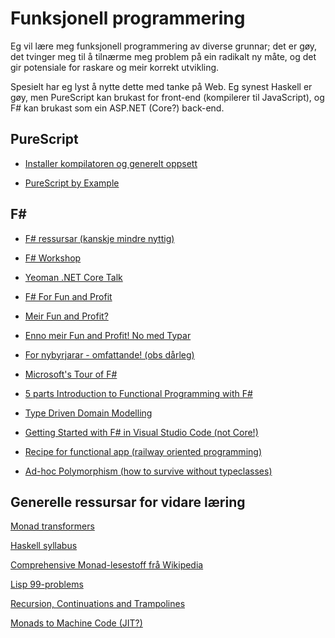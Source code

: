 Funksjonell programmering
=========================

Eg vil lære meg funksjonell programmering av diverse grunnar; det er gøy, det
tvinger meg til å tilnærme meg problem på ein radikalt ny måte, og det gir
potensiale for raskare og meir korrekt utvikling.

Spesielt har eg lyst å nytte dette med tanke på Web. Eg synest Haskell er gøy,
men PureScript kan brukast for front-end (kompilerer til JavaScript), og F#
kan brukast som ein ASP.NET (Core?) back-end.


PureScript
----------

* [Installer kompilatoren og generelt oppsett](http://www.purescript.org/learn/getting-started/)

* [PureScript by Example](https://leanpub.com/purescript/read)


F#
----

* [F# ressursar (kanskje mindre nyttig)](http://exercism.io/languages/fsharp/about)

* [F# Workshop](http://www.fsharpworkshop.com/)

* [Yeoman .NET Core Talk](http://www.gjermundbjaanes.com/dot-net-core-for-your-web-apis/)

* [F# For Fun and Profit](https://fsharpforfunandprofit.com/posts/defining-functions/)

* [Meir Fun and Profit?](https://fsharpforfunandprofit.com/posts/control-flow-expressions/)

* [Enno meir Fun and Profit! No med Typar](https://fsharpforfunandprofit.com/posts/types-intro/)

* [For nybyrjarar - omfattande! (obs dårleg)](https://sachabarbs.wordpress.com/1406-2/)

* [Microsoft's Tour of F#](https://docs.microsoft.com/en-us/dotnet/articles/fsharp/tour)

* [5 parts Introduction to Functional Programming with F#](https://www.youtube.com/watch?list=PLEoMzSkcN8oNiJ67Hd7oRGgD1d4YBxYGC&v=Teak30_pXHk&app=desktop)

* [Type Driven Domain Modelling](http://lucasmreis.github.io/blog/type-driven-domain-modelling-part-1/)

* [Getting Started with F# in Visual Studio Code (not Core!)](https://docs.microsoft.com/en-us/dotnet/articles/fsharp/tutorials/getting-started/getting-started-vscode)

* [Recipe for functional app (railway oriented programming)](https://fsharpforfunandprofit.com/series/a-recipe-for-a-functional-app.html)

* [Ad-hoc Polymorphism (how to survive without typeclasses)](http://withouttheloop.com/articles/2014-10-21-fsharp-adhoc-polymorphism/)



Generelle ressursar for vidare læring
-------------------------------------

[Monad transformers](http://blog.sigfpe.com/2006/05/grok-haskell-monad-transformers.html)

[Haskell syllabus](https://www.fpcomplete.com/haskell-syllabus)

[Comprehensive Monad-lesestoff frå Wikipedia](https://en.wikipedia.org/wiki/Monad_(functional_programming))

[Lisp 99-problems](http://www.ic.unicamp.br/~meidanis/courses/mc336/2006s2/funcional/L-99_Ninety-Nine_Lisp_Problems.html)

[Recursion, Continuations and Trampolines](http://eli.thegreenplace.net/2017/on-recursion-continuations-and-trampolines/)

[Monads to Machine Code (JIT?)](http://www.stephendiehl.com/posts/monads_machine_code.html)